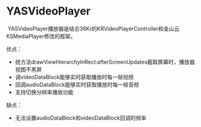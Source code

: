 # YASVideoPlayer

 YASVideoPlayer播放器是结合36Kr的KRVideoPlayerController和金山云KSMediaPlayer修改的框架。
 
 优点：
 * 统方法drawViewHierarchyInRect:afterScreenUpdates截取屏幕时，播放器视图不黑屏
 * 调videoDataBlock能够实时获取播放时每一帧视频
 * 回调audioDataBlock能够实时获取播放时每一帧音频
 * 支持切换分辨率播放功能
 
 缺点：
 * 无法设置audioDataBlock和videoDataBlock回调的频率

